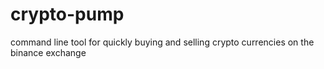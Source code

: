 # crypto-pump
command line tool for quickly buying and selling crypto currencies on the binance exchange
